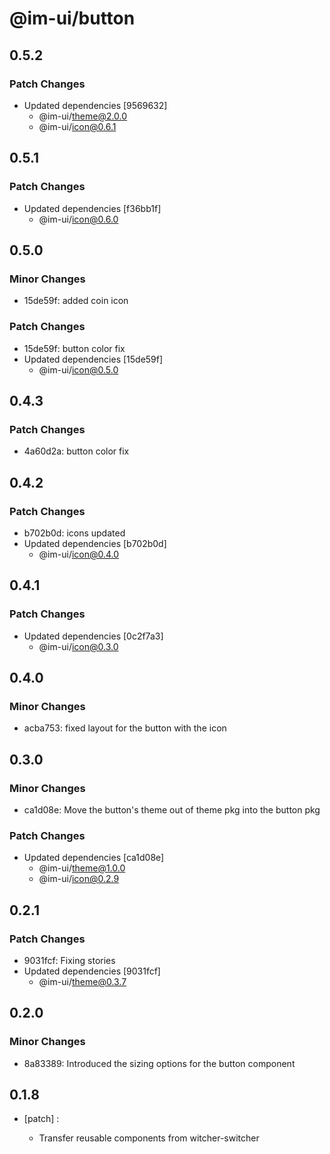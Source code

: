 # @im-ui/button

## 0.5.2

### Patch Changes

- Updated dependencies [9569632]
  - @im-ui/theme@2.0.0
  - @im-ui/icon@0.6.1

## 0.5.1

### Patch Changes

- Updated dependencies [f36bb1f]
  - @im-ui/icon@0.6.0

## 0.5.0

### Minor Changes

- 15de59f: added coin icon

### Patch Changes

- 15de59f: button color fix
- Updated dependencies [15de59f]
  - @im-ui/icon@0.5.0

## 0.4.3

### Patch Changes

- 4a60d2a: button color fix

## 0.4.2

### Patch Changes

- b702b0d: icons updated
- Updated dependencies [b702b0d]
  - @im-ui/icon@0.4.0

## 0.4.1

### Patch Changes

- Updated dependencies [0c2f7a3]
  - @im-ui/icon@0.3.0

## 0.4.0

### Minor Changes

- acba753: fixed layout for the button with the icon

## 0.3.0

### Minor Changes

- ca1d08e: Move the button's theme out of theme pkg into the button pkg

### Patch Changes

- Updated dependencies [ca1d08e]
  - @im-ui/theme@1.0.0
  - @im-ui/icon@0.2.9

## 0.2.1

### Patch Changes

- 9031fcf: Fixing stories
- Updated dependencies [9031fcf]
  - @im-ui/theme@0.3.7

## 0.2.0

### Minor Changes

- 8a83389: Introduced the sizing options for the button component

## 0.1.8

- [patch] :

  - Transfer reusable components from witcher-switcher
